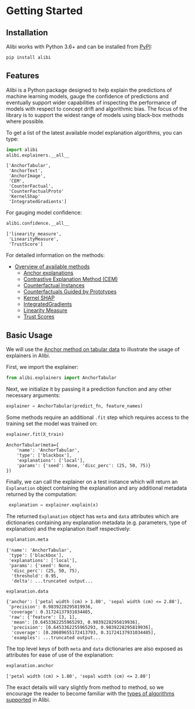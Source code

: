 # Getting Started

## Installation
Alibi works with Python 3.6+ and can be installed from [PyPI](https://pypi.org/project/alibi):
```bash
pip install alibi
```

## Features
Alibi is a Python package designed to help explain the predictions of machine learning models, gauge
the confidence of predictions and eventually support wider capabilities of inspecting the
performance of models with respect to concept drift and algorithmic bias. The focus of the library
is to support the widest range of models using black-box methods where possible.

To get a list of the latest available model explanation algorithms, you can type:
```python
import alibi
alibi.explainers.__all__
```
```
['AnchorTabular',
 'AnchorText',
 'AnchorImage',
 'CEM',
 'CounterFactual',
 'CounterFactualProto'
 'KernelShap'
 'IntegratedGradients'] 
```

For gauging model confidence:
```python
alibi.confidence.__all__
```
```
['linearity_measure',
 'LinearityMeasure',
 'TrustScore']
```



For detailed information on the methods:
*  [Overview of available methods](../overview/algorithms.md)
    * [Anchor explanations](../methods/Anchors.ipynb)
    * [Contrastive Explanation Method (CEM)](../methods/CEM.ipynb)
    * [Counterfactual Instances](../methods/CF.ipynb)
    * [Counterfactuals Guided by Prototypes](../methods/CFProto.ipynb)
    * [Kernel SHAP](../methods/KernelSHAP.ipynb)
    * [IntegratedGradients](../methods/IntegratedGradients.ipynb)
    * [Linearity Measure](../examples/linearity_measure_iris.ipynb)
    * [Trust Scores](../methods/TrustScores.ipynb)

## Basic Usage
We will use the [Anchor method on tabular data](../methods/Anchors.ipynb#Tabular-Data) to illustrate
the usage of explainers in Alibi.

First, we import the explainer:
```python
from alibi.explainers import AnchorTabular
```
Next, we initialize it by passing it a prediction function and any other necessary arguments:
```python
explainer = AnchorTabular(predict_fn, feature_names)
```
Some methods require an additional `.fit` step which requires access to the training set the model
was trained on:
```python
explainer.fit(X_train)
```
```
AnchorTabular(meta={
    'name': 'AnchorTabular',
    'type': ['blackbox'],
    'explanations': ['local'],
    'params': {'seed': None, 'disc_perc': (25, 50, 75)}
})
```

Finally, we can call the explainer on a test instance which will return an `Explanation` object containing the
explanation and any additional metadata returned by the computation:
```python
 explanation = explainer.explain(x)
```

The returned `Explanation` object has `meta` and `data` attributes which are dictionaries containing any explanation
metadata (e.g. parameters, type of explanation) and the explanation itself respectively:

```python
explanation.meta
```
```
{'name': 'AnchorTabular',
 'type': ['blackbox'],
 'explanations': ['local'],
 'params': {'seed': None,
  'disc_perc': (25, 50, 75),
  'threshold': 0.95,
  'delta': ...truncated output...
```

```python
explanation.data
```
```
{'anchor': ['petal width (cm) > 1.80', 'sepal width (cm) <= 2.80'],
 'precision': 0.9839228295819936,
 'coverage': 0.31724137931034485,
 'raw': {'feature': [3, 1],
  'mean': [0.6453362255965293, 0.9839228295819936],
  'precision': [0.6453362255965293, 0.9839228295819936],
  'coverage': [0.20689655172413793, 0.31724137931034485],
  'examples': ...truncated output...
```

The top level keys of both `meta` and `data` dictionaries are also exposed as attributes for ease of use of the explanation:
```python
explanation.anchor
```
```
['petal width (cm) > 1.80', 'sepal width (cm) <= 2.80']
```

The exact details will vary slightly from method to method, so we encourage the reader to become
familiar with the [types of algorithms supported](../overview/algorithms.md) in Alibi.
